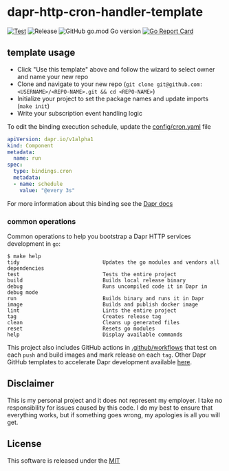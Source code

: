 # dapr-http-cron-handler-template

[![Test](https://github.com/mchmarny/dapr-http-cron-handler-template/workflows/Test/badge.svg)](https://github.com/mchmarny/dapr-http-cron-handler-template/actions?query=workflow%3ATest) ![Release](https://github.com/mchmarny/dapr-http-cron-handler-template/workflows/Release/badge.svg?query=workflow%3ARelease) ![GitHub go.mod Go version](https://img.shields.io/github/go-mod/go-version/mchmarny/dapr-http-cron-handler-template) [![Go Report Card](https://goreportcard.com/badge/github.com/mchmarny/dapr-http-cron-handler-template)](https://goreportcard.com/report/github.com/mchmarny/dapr-http-cron-handler-template)


## template usage 

* Click "Use this template" above and follow the wizard to select owner and name your new repo
* Clone and navigate to your new repo (`git clone git@github.com:<USERNAME>/<REPO-NAME>.git && cd <REPO-NAME>`)
* Initialize your project to set the package names and update imports (`make init`)
* Write your subscription event handling logic 

To edit the binding execution schedule, update the [config/cron.yaml](config/cron.yaml) file

```yaml
apiVersion: dapr.io/v1alpha1
kind: Component
metadata:
  name: run
spec:
  type: bindings.cron
  metadata:
  - name: schedule
    value: "@every 3s"
```

For more information about this binding see the [Dapr docs](https://github.com/dapr/docs/blob/master/reference/specs/bindings/cron.md)

### common operations

Common operations to help you bootstrap a Dapr HTTP services development in `go`:

```shell
$ make help
tidy                           Updates the go modules and vendors all dependencies
test                           Tests the entire project
build                          Builds local release binary
debug                          Runs uncompiled code it in Dapr in debug mode
run                            Builds binary and runs it in Dapr
image                          Builds and publish docker image
lint                           Lints the entire project
tag                            Creates release tag
clean                          Cleans up generated files
reset                          Resets go modules
help                           Display available commands
```

This project also includes GitHub actions in [.github/workflows](.github/workflows) that test on each `push` and build images and mark release on each `tag`. Other Dapr GitHub templates to accelerate Dapr development available [here](https://github.com/dapr/go-sdk/tree/master/service).


## Disclaimer

This is my personal project and it does not represent my employer. I take no responsibility for issues caused by this code. I do my best to ensure that everything works, but if something goes wrong, my apologies is all you will get.

## License

This software is released under the [MIT](./LICENSE)
